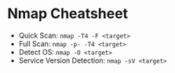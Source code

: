 # Nmap Cheatsheet

- Quick Scan: `nmap -T4 -F <target>`
- Full Scan: `nmap -p- -T4 <target>`
- Detect OS: `nmap -O <target>`
- Service Version Detection: `nmap -sV <target>`
